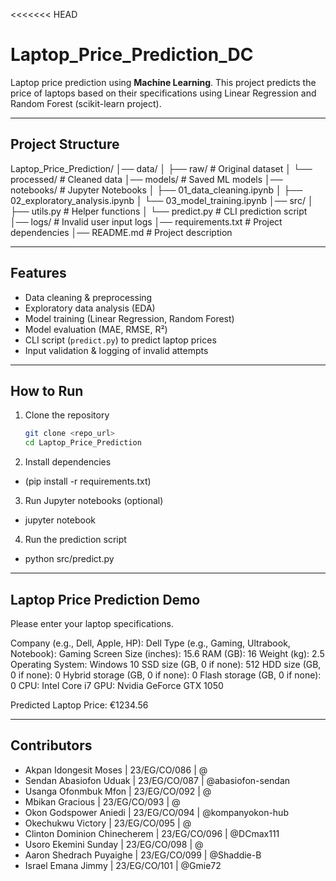 <<<<<<< HEAD
# Laptop_Price_Prediction_DC

Laptop price prediction using **Machine Learning**. This project predicts the price of laptops based on their specifications using Linear Regression and Random Forest (scikit-learn project).


---

## Project Structure
Laptop_Price_Prediction/
│── data/
│ ├── raw/ # Original dataset
│ └── processed/ # Cleaned data
│── models/ # Saved ML models
│── notebooks/ # Jupyter Notebooks
│ ├── 01_data_cleaning.ipynb
│ ├── 02_exploratory_analysis.ipynb
│ └── 03_model_training.ipynb
│── src/
│ ├── utils.py # Helper functions
│ └── predict.py # CLI prediction script
│── logs/ # Invalid user input logs
│── requirements.txt # Project dependencies
│── README.md # Project description

---

## Features
- Data cleaning & preprocessing  
- Exploratory data analysis (EDA)  
- Model training (Linear Regression, Random Forest)  
- Model evaluation (MAE, RMSE, R²)  
- CLI script (`predict.py`) to predict laptop prices  
- Input validation & logging of invalid attempts  

---

## How to Run
1. Clone the repository  
   ```bash
   git clone <repo_url>
   cd Laptop_Price_Prediction

2. Install dependencies 
  - (pip install -r requirements.txt)

3. Run Jupyter notebooks (optional)
  - jupyter notebook

4. Run the prediction script
  - python src/predict.py

---

## Laptop Price Prediction Demo
Please enter your laptop specifications.

Company (e.g., Dell, Apple, HP): Dell
Type (e.g., Gaming, Ultrabook, Notebook): Gaming
Screen Size (inches): 15.6
RAM (GB): 16
Weight (kg): 2.5
Operating System: Windows 10
SSD size (GB, 0 if none): 512
HDD size (GB, 0 if none): 0
Hybrid storage (GB, 0 if none): 0
Flash storage (GB, 0 if none): 0
CPU: Intel Core i7
GPU: Nvidia GeForce GTX 1050

Predicted Laptop Price: €1234.56

---

## Contributors
- Akpan Idongesit Moses        | 23/EG/CO/086 | @
- Sendan Abasiofon Uduak       | 23/EG/CO/087 | @abasiofon-sendan
- Usanga Ofonmbuk Mfon         | 23/EG/CO/092 | @
- Mbikan Gracious              | 23/EG/CO/093 | @
- Okon Godspower Aniedi        | 23/EG/CO/094 | @kompanyokon-hub
- Okechukwu Victory            | 23/EG/CO/095 | @
- Clinton Dominion Chinecherem | 23/EG/CO/096 | @DCmax111
- Usoro Ekemini Sunday         | 23/EG/CO/098 | @
- Aaron Shedrach Puyaighe      | 23/EG/CO/099 | @Shaddie-B
- Israel Emana Jimmy           | 23/EG/CO/101 | @Gmie72
